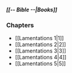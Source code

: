 ##### *[[-- Bible --|Books]]*

### Chapters
- [[Lamentations 1|1]]
- [[Lamentations 2|2]]
- [[Lamentations 3|3]]
- [[Lamentations 4|4]]
- [[Lamentations 5|5]]
